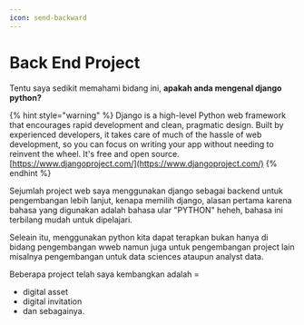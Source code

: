 ```yaml
---
icon: send-backward
---
```


# Back End Project

Tentu saya sedikit memahami bidang ini, **apakah anda mengenal django python?**

{% hint style="warning" %}
Django is a high-level Python web framework that encourages rapid development and clean, pragmatic design. Built by experienced developers, it takes care of much of the hassle of web development, so you can focus on writing your app without needing to reinvent the wheel. It's free and open source. [https://www.djangoproject.com/](https://www.djangoproject.com/)
{% endhint %}

Sejumlah project web saya menggunakan django sebagai backend untuk pengembangan lebih lanjut, kenapa memilih django, alasan pertama karena bahasa yang digunakan adalah bahasa ular "PYTHON"  heheh, bahasa ini terbilang mudah untuk dipelajari.

Seleain itu, menggunakan python kita dapat terapkan bukan hanya di bidang pengembangan wweb namun juga untuk pengembangan project lain misalnya pengembangan untuk data sciences ataupun analyst data.

Beberapa project telah saya kembangkan adalah =

* digital asset
* digital invitation
* dan sebagainya.
